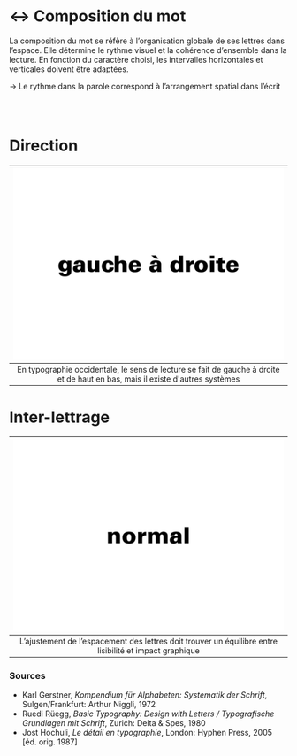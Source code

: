 # ↔️ Composition du mot

La composition du mot se réfère à l’organisation globale de ses lettres dans l’espace. Elle détermine le rythme visuel et la cohérence d’ensemble dans la lecture. En fonction du caractère choisi, les intervalles horizontales et verticales doivent être adaptées.

→ Le rythme dans la parole correspond à l’arrangement spatial dans l’écrit
  
### &nbsp;

# Direction  

|![](links/0-Mot35.gif) |
|:---:|
| En typographie occidentale, le sens de lecture se fait de gauche à droite et de haut en bas, mais il existe d'autres systèmes  |

# Inter-lettrage  

|![](links/0-Mot43.gif) |
|:---:|
| L’ajustement de l’espacement des lettres doit trouver un équilibre entre lisibilité et impact graphique |

### Sources

- Karl Gerstner, *Kompendium für Alphabeten: Systematik der Schrift*, Sulgen/Frankfurt: Arthur Niggli, 1972 
- Ruedi Rüegg, *Basic Typography: Design with Letters / Typografische Grundlagen mit Schrift*, Zurich: Delta & Spes, 1980  
- Jost Hochuli, *Le détail en typographie*, London: Hyphen Press, 2005 [éd. orig. 1987]  
